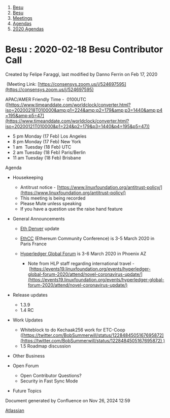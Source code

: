 1. [Besu](index.html)
2. [Besu](Besu_22151173.html)
3. [Meetings](Meetings_22153838.html)
4. [Agendas](Agendas_22153868.html)
5. [2020 Agendas](2020-Agendas_22154139.html)

# Besu : 2020-02-18 Besu Contributor Call

Created by Felipe Faraggi, last modified by Danno Ferrin on Feb 17, 2020

 (Meeting Link: [https://consensys.zoom.us/j/524697595](https://consensys.zoom.us/j/524697595)

APAC/AMER Friendly Time -  0100UTC ([https://www.timeanddate.com/worldclock/converter.html?iso=20200218T010000&amp;p1=224&amp;p2=179&amp;p3=1440&amp;p4=195&amp;p5=47](https://www.timeanddate.com/worldclock/converter.html?iso=20200121T010000&p1=224&p2=179&p3=1440&p4=195&p5=47))

- 5 pm Monday (17 Feb) Los Angeles
- 8 pm Monday (17 Feb) New York
- 1 am  Tuesday (18 Feb) UTC
- 2 am Tuesday (18 Feb) Paris/Berlin
- 11 am Tuesday (18 Feb) Brisbane

Agenda

- Housekeeping
  
  - Antitrust notice - [https://www.linuxfoundation.org/antitrust-policy/](https://www.linuxfoundation.org/antitrust-policy/)
  - This meeting is being recorded
  - Please Mute unless speaking
  - If you have a question use the raise hand feature
- General Announcements
  
  - [Eth Denver](https://www.ethdenver.com/) update
  - [EthCC](https://ethcc.io/) (Ethereum Community Conference) is 3-5 March 2020 in Paris France
  - [Hyperledger Global Forum](https://www.hyperledger.org/event/hyperledger-global-forum-2020) is 3-6 March 2020 in Phoenix AZ
    
    - Note from HLP staff regarding international travel - [https://events19.linuxfoundation.org/events/hyperledger-global-forum-2020/attend/novel-coronavirus-update/](https://events19.linuxfoundation.org/events/hyperledger-global-forum-2020/attend/novel-coronavirus-update/)
- Release updates
  
  - 1.3.9
  - 1.4 RC
- Work Updates
  
  - Whiteblock to do Kechaak256 work for ETC-Coop ([https://twitter.com/BobSummerwill/status/1228484505167695872](https://twitter.com/BobSummerwill/status/1228484505167695872) )
  - 1.5 Roadmap discussion
- Other Business
- Open Forum
  
  - Open Contributor Questions?
  - Security in Fast Sync Mode
- Future Topics

Document generated by Confluence on Nov 26, 2024 12:59

[Atlassian](http://www.atlassian.com/)
